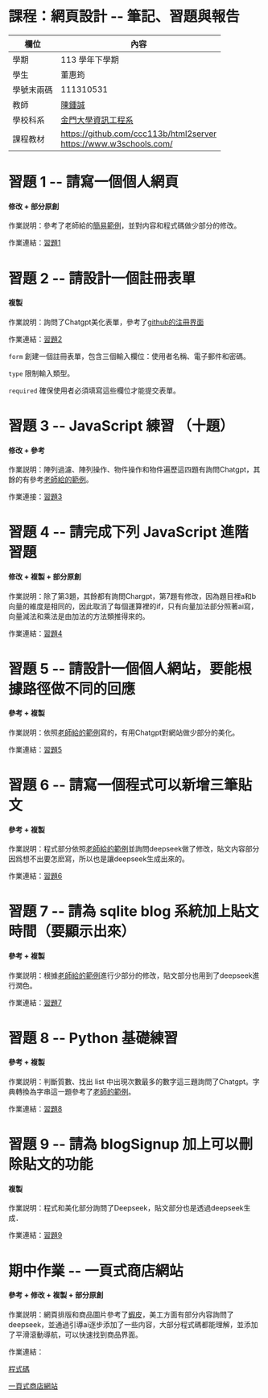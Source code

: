 # 課程：網頁設計 -- 筆記、習題與報告

欄位 | 內容
-----|--------
學期 | 113 學年下學期
學生 |  董惠筠
學號末兩碼 | 111310531
教師 | [陳鍾誠](https://www.nqu.edu.tw/educsie/index.php?act=blog&code=list&ids=4)
學校科系 | [金門大學資訊工程系](https://www.nqu.edu.tw/educsie/index.php)
課程教材 | https://github.com/ccc113b/html2server <br/> https://www.w3schools.com/



# 習題 1 -- 請寫一個個人網頁

#### 修改 + 部分原創

作業説明：參考了老師給的[簡易範例](https://github.com/ccckmit/_wp/blob/main/my/perosnal.html)，並對内容和程式碼做少部分的修改。

作業連結：[習題1](https://github.com/Dong-HuiYun/_wp/blob/main/homework/%E7%AC%AC%E4%B8%80%E9%80%B1%E4%BD%9C%E6%A5%AD%E8%87%AA%E6%88%91%E4%BB%8B%E7%B4%B9.html)

# 習題 2 -- 請設計一個註冊表單

#### 複製

作業說明：詢問了Chatgpt美化表單，參考了[github的注冊界面](https://github.com/)

作業連結：[習題2](https://github.com/Dong-HuiYun/_wp/blob/main/homework/%E7%AC%AC%E4%B8%89%E9%80%B1%E8%A8%AD%E8%A8%88%E8%A8%BB%E5%86%8A%E4%BB%8B%E9%9D%A2.html)

`form` 創建一個註冊表單，包含三個輸入欄位：使用者名稱、電子郵件和密碼。

`type` 限制輸入類型。

`required` 確保使用者必須填寫這些欄位才能提交表單。

# 習題 3 -- JavaScript 練習 （十題）

#### 修改 + 參考

作業説明：陣列過濾、陣列操作、物件操作和物件遍歷這四題有詢問Chatgpt，其餘的有參考[老師給的範例](https://github.com/ccc113b/html2server/tree/master/02-%E5%BE%8C%E7%AB%AFserver/js)。

作業連接：[習題3](https://github.com/Dong-HuiYun/_wp/tree/main/homework/%E7%AC%AC%E5%9B%9B%E9%80%B1JavaScript%E7%B7%B4%E7%BF%92%E9%A1%8C)

# 習題 4 -- 請完成下列 JavaScript 進階習題

#### 修改 + 複製 + 部分原創

作業説明：除了第3題，其餘都有詢問Chargpt，第7題有修改，因為題目裡a和b向量的維度是相同的，因此取消了每個運算裡的if，只有向量加法部分照著ai寫，向量減法和乘法是由加法的方法類推得來的。

作業連結：[習題4](https://github.com/Dong-HuiYun/_wp/tree/main/homework/%E7%AC%AC%E4%BA%94%E9%80%B1%E4%BD%9C%E6%A5%ADJavaScript%E9%80%B2%E9%9A%8E%E7%BF%92%E9%A1%8C)

# 習題 5 -- 請設計一個個人網站，要能根據路徑做不同的回應

#### 參考 + 複製

作業説明：依照[老師給的範例](https://github.com/ccc113b/html2server/blob/master/02-%E5%BE%8C%E7%AB%AFserver/js/deno/02-oak/01-basic/oakMe2.js)寫的，有用Chatgpt對網站做少部分的美化。

作業連結：[習題5](https://github.com/Dong-HuiYun/_wp/blob/main/homework/%E7%AC%AC%E5%85%AD%E9%80%B1%E4%BD%9C%E6%A5%AD%E8%87%AA%E6%88%91%E4%BB%8B%E7%B4%B9%E7%B6%B2%E9%A0%81.js)

# 習題 6 -- 請寫一個程式可以新增三筆貼文

#### 參考 + 複製

作業説明：程式部分依照[老師給的範例](https://github.com/ccc113b/html2server/tree/master/02-%E5%BE%8C%E7%AB%AFserver/js/deno/04-sqlite/04-blog)並詢問deepseek做了修改，貼文内容部分因爲想不出要怎麽寫，所以也是讓deepseek生成出來的。

作業連結：[習題6](https://github.com/Dong-HuiYun/_wp/tree/main/homework/%E7%BF%92%E9%A1%8C6_%E5%8F%AF%E6%96%B0%E5%A2%9E%E4%B8%89%E7%AD%86%E8%B2%BC%E6%96%87%E7%A8%8B%E5%BC%8F)

# 習題 7 -- 請為 sqlite blog 系統加上貼文時間（要顯示出來）

#### 參考 + 複製

作業説明：根據[老師給的範例](https://github.com/ccc113b/html2server/tree/master/02-%E5%BE%8C%E7%AB%AFserver/js/deno/04-sqlite/04-blog)進行少部分的修改，貼文部分也用到了deepseek進行潤色。

作業連結：[習題7](https://github.com/Dong-HuiYun/_wp/tree/main/homework/%E7%BF%92%E9%A1%8C7_%E5%8A%A0%E4%B8%8A%E8%B2%BC%E6%96%87%E6%99%82%E9%96%93)

# 習題 8 -- Python 基礎練習

#### 參考 + 複製

作業説明：判斷質數、找出 list 中出現次數最多的數字這三題詢問了Chatgpt。字典轉換為字串這一題參考了[老師的範例](https://github.com/ccc113b/html2server/tree/master/02-%E5%BE%8C%E7%AB%AFserver/py)。

作業連結：[習題8](https://github.com/Dong-HuiYun/_wp/tree/main/%E7%AC%AC%E5%85%AD%E9%80%B1%E4%BD%9C%E6%A5%ADPython%E7%B7%B4%E7%BF%92%E9%A1%8C)


# 習題 9 -- 請為 blogSignup 加上可以刪除貼文的功能

#### 複製

作業説明：程式和美化部分詢問了Deepseek，貼文部分也是透過deepseek生成．

作業連結：[習題9](https://github.com/Dong-HuiYun/_wp/tree/main/homework/%E7%BF%92%E9%A1%8C9)

# 期中作業 -- 一頁式商店網站

#### 參考 + 修改 + 複製 + 部分原創

作業説明：網頁排版和商品圖片參考了[蝦皮](https://tw.shp.ee/Z5CRvPU)，美工方面有部分内容詢問了deepseek，並通過引導ai逐步添加了一些内容，大部分程式碼都能理解，並添加了平滑滾動導航，可以快速找到商品界面。

作業連結：

[程式碼](https://github.com/Dong-HuiYun/_wp/tree/main/%E4%B8%80%E9%A0%81%E5%BC%8F%E7%B6%B2%E7%AB%99)

[一頁式商店網站](https://snazzy-lolly-c8a12c.netlify.app/)
